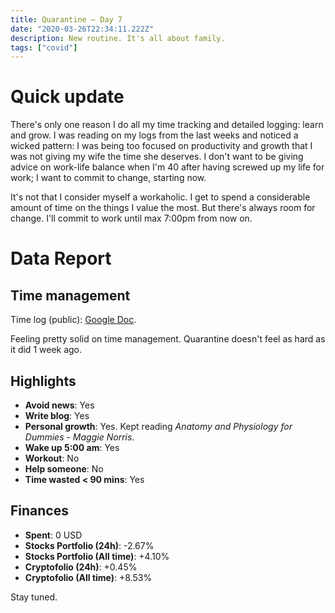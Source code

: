 ```yaml
---
title: Quarantine — Day 7
date: "2020-03-26T22:34:11.222Z"
description: New routine. It's all about family.
tags: ["covid"]
---
```


# Quick update

There's only one reason I do all my time tracking and detailed logging: learn and grow. I was reading on my logs from the last weeks and noticed a wicked pattern: I was being too focused on productivity and growth that I was not giving my wife the time she deserves. I don't want to be giving advice on work-life balance when I'm 40 after having screwed up my life for work; I want to commit to change, starting now.

It's not that I consider myself a workaholic. I get to spend a considerable amount of time on the things I value the most. But there's always room for change. I'll commit to work until max 7:00pm from now on.

# Data Report

## Time management

Time log (public): [Google Doc](https://docs.google.com/document/d/1h1eGly40sAf9gdJMXhKgoB20zqzsJeECZAJvDkgM8Ik/edit#).

Feeling pretty solid on time management. Quarantine doesn't feel as hard as it did 1 week ago.

## Highlights 

* **Avoid news**: Yes
* **Write blog**: Yes
* **Personal growth**: Yes. Kept reading *Anatomy and Physiology for Dummies - Maggie Norris*.
* **Wake up 5:00 am**: Yes
* **Workout**: No
* **Help someone**: No
* **Time wasted < 90 mins**: Yes

## Finances

* **Spent**: 0 USD
* **Stocks Portfolio (24h)**: -2.67%
* **Stocks Portfolio (All time)**: +4.10%
* **Cryptofolio (24h)**: +0.45%
* **Cryptofolio (All time)**: +8.53%

<div class="divider"></div>

Stay tuned.